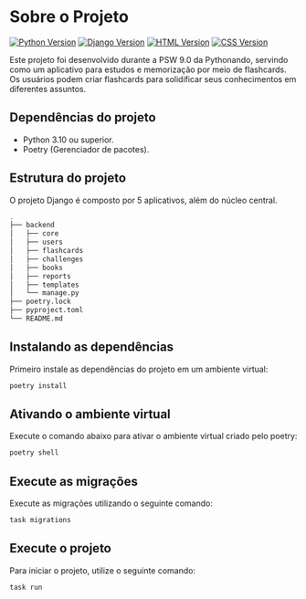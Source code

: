 # Sobre o Projeto

[![Python Version](https://img.shields.io/badge/Python-3.10%2B-blue)](https://www.python.org/downloads/release)
[![Django Version](https://img.shields.io/badge/Django-5.0%2B-green)](https://docs.djangoproject.com/en/stable/releases/)
[![HTML Version](https://img.shields.io/badge/HTML-5-orange)](https://developer.mozilla.org/en-US/docs/Web/Guide/HTML/HTML5)
[![CSS Version](https://img.shields.io/badge/CSS-3-blueviolet)](https://developer.mozilla.org/en-US/docs/Web/CSS)


Este projeto foi desenvolvido durante a PSW 9.0 da Pythonando, servindo como um aplicativo para estudos e memorização por meio de flashcards. Os usuários podem criar flashcards para solidificar seus conhecimentos em diferentes assuntos.

## Dependências do projeto

- Python 3.10 ou superior. 
- Poetry (Gerenciador de pacotes).

## Estrutura do projeto

O projeto Django é composto por 5 aplicativos, além do núcleo central.

```bash
.
├── backend
│   ├── core
│   ├── users
│   ├── flashcards 
│   ├── challenges
│   ├── books
│   ├── reports
│   ├── templates
│   └── manage.py
├── poetry.lock
├── pyproject.toml
└── README.md

```

## Instalando as dependências

Primeiro instale as dependências do projeto em um ambiente virtual:

```bash
poetry install
```

## Ativando o ambiente virtual

Execute o comando abaixo para ativar o ambiente virtual criado pelo poetry:

```bash
poetry shell
```

## Execute as migrações

Execute as migrações utilizando o seguinte comando:

```bash
task migrations
```

## Execute o projeto

Para iniciar o projeto, utilize o seguinte comando:

```bash
task run
```
